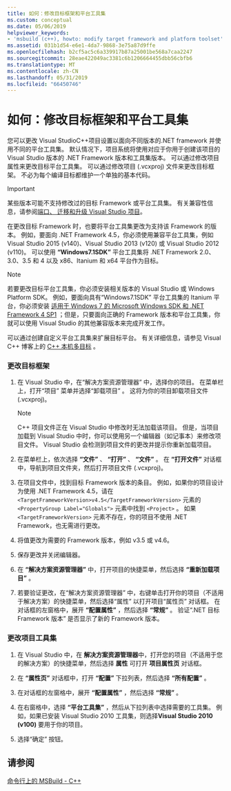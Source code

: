```yaml
---
title: 如何：修改目标框架和平台工具集
ms.custom: conceptual
ms.date: 05/06/2019
helpviewer_keywords:
- 'msbuild (c++), howto: modify target framework and platform toolset'
ms.assetid: 031b1d54-e6e1-4da7-9868-3e75a87d9ffe
ms.openlocfilehash: b2cf5ac5c6a339917b87a25001be568a7caa2247
ms.sourcegitcommit: 28eae422049ac3381c6b1206664455dbb56cbfb6
ms.translationtype: MT
ms.contentlocale: zh-CN
ms.lasthandoff: 05/31/2019
ms.locfileid: "66450746"
---
```

# <a name="how-to-modify-the-target-framework-and-platform-toolset"></a>如何：修改目标框架和平台工具集

您可以更改 Visual StudioC++项目设置以面向不同版本的.NET framework 并使用不同的平台工具集。 默认情况下，项目系统将使用对应于你用于创建该项目的 Visual Studio 版本的 .NET Framework 版本和工具集版本。 可以通过修改项目属性来更改目标平台工具集。 可以通过修改项目 (.vcxproj) 文件来更改目标框架。 不必为每个编译目标都维护一个单独的基本代码。

> [!IMPORTANT]
>  某些版本可能不支持修改过的目标 Framework 或平台工具集。 有关兼容性信息，请参阅[端口、 迁移和升级 Visual Studio 项目](/visualstudio/porting/port-migrate-and-upgrade-visual-studio-projects)。

在更改目标 Framework 时，也要将平台工具集更改为支持该 Framework 的版本。 例如，要面向 .NET Framework 4.5，你必须使用兼容平台工具集，例如 Visual Studio 2015 (v140)、Visual Studio 2013 (v120) 或 Visual Studio 2012 (v110)。 可以使用 **“Windows7.1SDK”** 平台工具集将 .NET Framework 2.0、3.0、3.5 和 4 以及 x86、Itanium 和 x64 平台作为目标。

> [!NOTE]
>  若要更改目标平台工具集，你必须安装相关版本的 Visual Studio 或 Windows Platform SDK。 例如，要面向具有“Windows7.1SDK”  平台工具集的 Itanium 平台，你必须安装 [适用于 Windows 7 的 Microsoft Windows SDK 和 .NET Framework 4 SP1](https://www.microsoft.com/download/details.aspx?id=8279) ；但是，只要面向正确的 Framework 版本和平台工具集，你就可以使用 Visual Studio 的其他兼容版本来完成开发工作。

可以通过创建自定义平台工具集来扩展目标平台。 有关详细信息，请参见 Visual C++ 博客上的 [C++ 本机多目标](https://blogs.msdn.microsoft.com/vcblog/2009/12/08/c-native-multi-targeting/) 。

### <a name="to-change-the-target-framework"></a>更改目标框架

1. 在 Visual Studio 中，在“解决方案资源管理器”  中，选择你的项目。 在菜单栏上，打开“项目”  菜单并选择“卸载项目”  。 这将为你的项目卸载项目文件 (.vcxproj)。

    > [!NOTE]
    >  C++ 项目文件正在 Visual Studio 中修改时无法加载该项目。 但是，当项目加载到 Visual Studio 中时，你可以使用另一个编辑器（如记事本）来修改项目文件。 Visual Studio 会检测到项目文件的更改并提示你重新加载项目。

1. 在菜单栏上，依次选择 **“文件”** 、 **“打开”** 、 **“文件”** 。 在 **“打开文件”** 对话框中，导航到项目文件夹，然后打开项目文件 (.vcxproj)。

1. 在项目文件中，找到目标 Framework 版本的条目。 例如，如果你的项目设计为使用 .NET Framework 4.5，请在 `<TargetFrameworkVersion>v4.5</TargetFrameworkVersion>` 元素的 `<PropertyGroup Label="Globals">` 元素中找到 `<Project>` 。 如果 `<TargetFrameworkVersion>` 元素不存在，你的项目不使用 .NET Framework，也无需进行更改。

1. 将值更改为需要的 Framework 版本，例如 v3.5 或 v4.6。

1. 保存更改并关闭编辑器。

1. 在 **“解决方案资源管理器”** 中，打开项目的快捷菜单，然后选择 **“重新加载项目”** 。

1. 若要验证更改，在“解决方案资源管理器”  中，右键单击打开你的项目（不适用于解决方案）的快捷菜单，然后选择“属性”  以打开项目“属性页”  对话框。 在对话框的左窗格中，展开 **“配置属性”** ，然后选择 **“常规”** 。 验证“.NET 目标 Framework 版本”  是否显示了新的 Framework 版本。

### <a name="to-change-the-project-toolset"></a>更改项目工具集

1. 在 Visual Studio 中，在 **解决方案资源管理器**中，打开您的项目（不适用于您的解决方案）的快捷菜单，然后选择 **属性** 可打开 **项目属性页** 对话框。

1. 在 **“属性页”** 对话框中，打开 **“配置”** 下拉列表，然后选择 **“所有配置”** 。

1. 在对话框的左窗格中，展开 **“配置属性”** ，然后选择 **“常规”** 。

1. 在右窗格中，选择 **“平台工具集”** ，然后从下拉列表中选择需要的工具集。 例如，如果已安装 Visual Studio 2010 工具集，则选择**Visual Studio 2010 (v100)** 要用于你的项目。

1. 选择“确定”  按钮。

## <a name="see-also"></a>请参阅

[命令行上的 MSBuild - C++](msbuild-visual-cpp.md)
